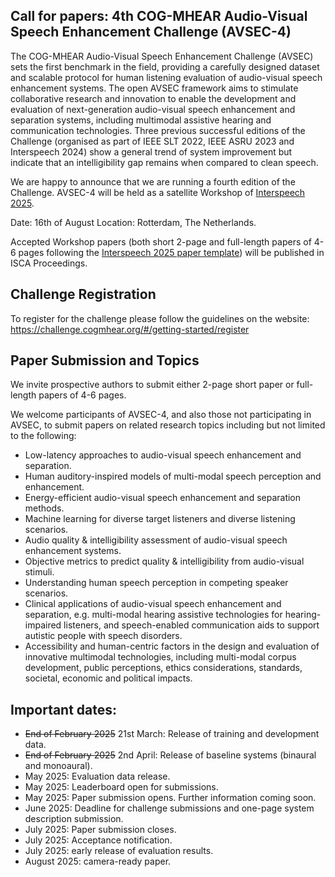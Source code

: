 ## Call for papers: 4th COG-MHEAR Audio-Visual Speech Enhancement Challenge (AVSEC-4) 

The COG-MHEAR Audio-Visual Speech Enhancement Challenge (AVSEC) sets the first benchmark in the field, providing a carefully designed dataset and scalable protocol for human listening evaluation of audio-visual speech enhancement systems. The open AVSEC framework aims to stimulate collaborative research and innovation to enable the development and evaluation of next-generation audio-visual speech enhancement and separation systems, including multimodal assistive hearing and communication technologies.
Three previous successful editions of the Challenge (organised as part of IEEE SLT 2022, IEEE ASRU 2023 and Interspeech 2024) show a general trend of system improvement but indicate that an intelligibility gap remains when compared to clean speech.

[//]: # (AVSEC-4 will be held as a satellite Workshop. Further information about the workshop will be announced soon. )

We are happy to announce that we are running a fourth edition of the Challenge. AVSEC-4 will be held as a satellite Workshop of [Interspeech 2025](https://www.interspeech2025.org/satellite-events).

Date: 16th of August
Location: Rotterdam, The Netherlands.


Accepted Workshop papers (both short 2-page and full-length papers of 4-6 pages following the [Interspeech 2025 paper template](https://www.interspeech2025.org/author-resourceshttps://www.interspeech2025.org/author-resources)) will be published in ISCA Proceedings.


[//]: # (Authors of selected papers &#40;including winners and runner-ups of each Challenge Track&#41; will be invited to submit significantly extended papers for consideration in a Special Issue of the [IEEE Journal of Selected Topics in Signal Processing &#40;JSTSP&#41;]&#40;https://signalprocessingsociety.org/publications-resources/special-issue-deadlines/ieee-jstsp-special-issue-deep-multimodal-speech-enhancement-and-separation&#41;)

## Challenge Registration

To register for the challenge please follow the guidelines on the website:
https://challenge.cogmhear.org/#/getting-started/register

## Paper Submission and Topics

We invite prospective authors to submit either 2-page short paper or full-length papers of 4-6 pages.  

[//]: # (following the INTERSPEECH 2024 paper template.)

[//]: # (We welcome submissions from participants of the second &#40;AVSEC-2&#41; and third editions &#40;AVSEC-3&#41; of the Challenge, and also those not participating in AVSEC, )

We welcome participants of AVSEC-4, and also those not participating in AVSEC, to submit papers on related research topics including but not limited to the following:

- Low-latency approaches to audio-visual speech enhancement and separation.
- Human auditory-inspired models of multi-modal speech perception and enhancement.
- Energy-efficient audio-visual speech enhancement and separation methods.
- Machine learning for diverse target listeners and diverse listening scenarios.
- Audio quality & intelligibility assessment of audio-visual speech enhancement systems.
- Objective metrics to predict quality & intelligibility from audio-visual stimuli.
- Understanding human speech perception in competing speaker scenarios.
- Clinical applications of audio-visual speech enhancement and separation, e.g. multi-modal hearing assistive technologies for hearing-impaired listeners, and speech-enabled communication aids to support  autistic people with speech disorders.
- Accessibility and human-centric factors in the design and evaluation of innovative multimodal technologies, including multi-modal corpus development, public perceptions, ethics considerations, standards, societal, economic and political impacts. 


[//]: # (Important dates can be found [here.]&#40;https://challenge.cogmhear.org/#/important-dates&#41;)

## Important dates:

- ~~End of February 2025~~ 21st March: Release of training and development data. 
- ~~End of February 2025~~ 2nd April: Release of baseline systems (binaural and monoaural). 
- May 2025: Evaluation data release. 
- May 2025: Leaderboard open for submissions. 
- May 2025: Paper submission opens. Further information coming soon. 
- June 2025: Deadline for challenge submissions and one-page system description submission.
- July 2025: Paper submission closes. 
- July 2025: Acceptance notification. 
- July 2025: early release of evaluation results.
- August 2025: camera-ready paper. 




[//]: # (## International Scientific Committee)

[//]: # (We have a distinguished AVSEC scientific committee to oversee the review process. This includes academics and industry experts from the speech and hearing communities, with a similar profile to that of our previously organised international workshops: Challenges and Opportunities in Developing Multi-Modal, Transformative Hearing Assistive Technologies;  Advances on multi-modal Hearing Assistive Technologies &#40;AMHAT 2023&#41; and Multi-talker methods in speech processing)

[//]: # ()
[//]: # (- Michael Akeroyd &#40;co-Chair&#41;, University of Nottingham, UK )

[//]: # (- Yu Tsao &#40;co-Chair&#41;, Academic Sinica, Taiwan)

[//]: # (- Peter Derleth,, Sonova AG)

[//]: # (- John Hansen, University of Texas at Dallas, USA)

[//]: # (- Naomi Hart, Trinity College, Ireland)

[//]: # (- Shinji Watanabe, Carnegie Mellon University)

[//]: # (- Nima Mesgarani, Columbia University, USA)

[//]: # (- Jesper Jensen, Aalborg University, Denmark)

[//]: # (- Qiang Huang, University of Sunderland, UK)

[//]: # (- Bernd T. Meyer, University of Oldenburg, Germany)

[//]: # (- James M. Kates, University of Colorado, USA)

[//]: # (- Isabel Trancoso, IST, Univ. Lisbon, Portugal)

[//]: # (- Volker Hohmann, University of Oldenburg, Germany)

[//]: # (- Emanuel Habets, University of Erlangen-Nuremberg, Germany)

[//]: # (- Chi-Chun Lee, National Tsing Hua University, Taiwan)

[//]: # (- Sharon Gannot, Bar-Ilan University, Israel)

[//]: # (- Yong Xu, Tencent America, USA)

[//]: # (- Daniel Michelsanti, Aalborg University, Denmark)

[//]: # (- Dong Yu, Tencent AI Lab, China)

[//]: # (- Marc Delcroix, NTT Communication Science Laboratories, Japan)

[//]: # (- Zheng-Hua Tan, Aalborg University, Denmark)

[//]: # (- Harish Chandra Dubey, Microsoft, USA)

[//]: # (- Simon Doclo, University of Oldenburgh, Germany)

[//]: # (- Ben Milner, University of East Anglia, UK)

[//]: # (- Hadi Larijani, Glasgow Caledonian University, UK)

[//]: # (- Mandar Gogate, Edinburgh Napier University, UK)

[//]: # (- Lorena Aldana, University of Edinburgh, UK)

[//]: # (- Shixiong Zhang, Tencent AI Lab, USA)

[//]: # (- Alex Casson, University of Manchester, UK)

[//]: # (- Jennifer Williams, University of Southampton, UK)

[//]: # (- Erfan Loweimi, University of Cambridge and Edinburgh Napier University, UK)

[//]: # (- Raza Varzandeh, University of Oldenburg, Germany)

[//]: # (- Kia Dashtipour, Edinburgh Napier University, UK)

[//]: # (- Qammer Abbasi, University of Glasgow, UK)

[//]: # (- Adeel Ahsan, University of Stirling, UK)

[//]: # (- Mathini Sellathurai, Heriot-Watt University, UK)

[//]: # (- Tharm Ratnarajah, University of Edinburgh, UK)

[//]: # (- Jen-Cheng Hou, Academia Sinica, Taiwan)

[//]: # (- Tughrul Arslan, University of Edinburgh, UK)

[//]: # (- Hsin-Min Wang, Academia Sinica, Taiwan)

[//]: # (- Muhammad Imran, University of Glasgow, UK)

[//]: # (- Cassia Valentini Botinhao, University of Edinburgh, UK)

[//]: # (- Jun-Cheng Chen, Academia Sinica, Taiwan)
